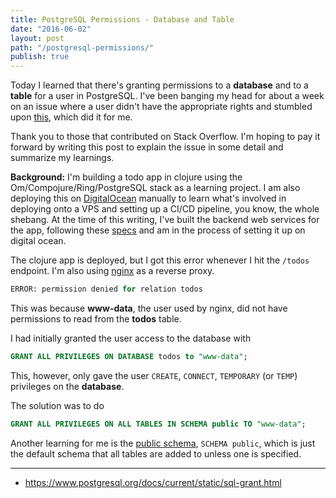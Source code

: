 ```yaml
---
title: PostgreSQL Permissions - Database and Table
date: "2016-06-02"
layout: post
path: "/postgresql-permissions/"
publish: true
---
```


Today I learned that there's granting permissions to a **database** and to a **table** for a user in PostgreSQL. I've been banging my head for about a week on an issue where a user didn't have the appropriate rights and stumbled upon [this](http://stackoverflow.com/questions/15520361/permission-denied-for-relation), which did it for me.

Thank you to those that contributed on Stack Overflow. I'm hoping to pay it forward by writing this post to explain the issue in some detail and summarize my learnings.

**Background:** I'm building a todo app in clojure using the Om/Compojure/Ring/PostgreSQL stack as a learning project. I am also deploying this on [DigitalOcean](https://www.digitalocean.com/) manually to learn what's involved in deploying onto a VPS and setting up a CI/CD pipeline, you know, the whole shebang. At the time of this writing, I've built the backend web services for the app, following these [specs](http://www.todobackend.com/) and am in the process of setting it up on digital ocean.

The clojure app is deployed, but I got this error whenever I hit the `/todos` endpoint. I'm also using [nginx](https://nginx.org/en/) as a reverse proxy.

```sql
ERROR: permission denied for relation todos
```

This was because **www-data**, the user used by nginx, did not have permissions to read from the **todos** table.

I had initially granted the user access to the database with

```sql
GRANT ALL PRIVILEGES ON DATABASE todos to "www-data";
```

This, however, only gave the user `CREATE`, `CONNECT`, `TEMPORARY` (or `TEMP`) privileges on the **database**.

The solution was to do

```sql
GRANT ALL PRIVILEGES ON ALL TABLES IN SCHEMA public TO "www-data";
```

Another learning for me is the [public schema](https://www.postgresql.org/docs/9.1/static/ddl-schemas.html), `SCHEMA public`, which is just the default schema that all tables are added to unless one is specified.

___
* https://www.postgresql.org/docs/current/static/sql-grant.html
